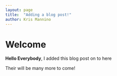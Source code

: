 ```yaml
---
layout: page
title:  "Adding a blog post!"
author: Kris Mannino
---
```


# Welcome

**Hello Everybody**, I added this blog post on to here

Their will be many more to come!